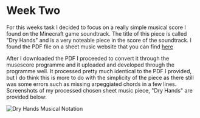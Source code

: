 # Week Two

For this weeks task I decided to focus on a really simple musical score I found on the Minecraft game soundtrack. The title of this piece is called "Dry Hands" and is a very noteable piece in the score of the soundtrack. I found the PDF file on a sheet music website that you can find [here](https://sheetmusic-free.com/dry-hands-sheet-music-minecraft/)

After I downloaded the PDF I proceeded to convert it through the musescore programme and it uploaded and developed through the programme well. It processed pretty much identical to the PDF I provided, but I do think this is more to do with the simplicity of the piece as there still was some errors such as missing arpeggiated chords in a few lines. Screenshots of my processed chosen sheet music piece, "Dry Hands" are provided below:

![Dry Hands Musical Notation](https://ibb.co/YNvCmMc)
